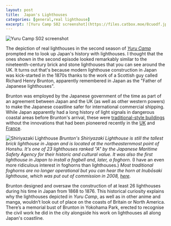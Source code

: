```yaml
---
layout: post
title:  Japan's Lighthouses
categories: [general,real lighthouse]
excerpt: ![Yuru Camp S02 screenshot](https://files.catbox.moe/8cuodf.jpg)
---
```


![Yuru Camp S02 screenshot](https://files.catbox.moe/8cuodf.jpg)

The depiction of real lighthouses in the second season of [_Yuru Camp_](https://anilist.co/activity/564093822) prompted me to look up Japan's history with lighthouses. I thought that the ones shown in the second episode looked remarkably similar to the nineteenth-century brick and stone lighthouses that you can see around the UK. It turns out that's because modern lighthouse construction in Japan was kick-started in the 1870s thanks to the work of a Scottish guy called Richard Henry Brunton, apparently remembered in Japan as the "Father of Japanese lighthouses". 

Brunton was employed by the Japanese government of the time as part of an agreement between Japan and the UK (as well as other western powers) to make the Japanese coastline safer for international commercial shipping. While Japan apparently had a long history of light signals in dangerous coastal areas before Brunton's arrival, these were [traditional-style buildings](https://ja.wikipedia.org/wiki/%E4%B8%8A%E6%9C%89%E7%9F%A5%E6%B9%8A) without the innovations that had been pioneered recently in the [UK](https://en.wikipedia.org/wiki/Eddystone_Lighthouse#Smeaton's_lighthouse) and [France](https://en.wikipedia.org/wiki/Fresnel_lens). 

![Shiriyazaki Lighthouse](https://files.catbox.moe/er0ltt.JPG)
_Brunton's Shiriyazaki Lighthouse is still the tallest brick lighthouse in Japan and is located at the northeasternmost point of Honshu. It's one of 23 lighthouses ranked "A" by the Japanese Maritime Safety Agency for their historic and cultural value. It was also the first lighthouse in Japan to install a fogbell and, later, a foghorn._ (I have an even more ridiculous interest in foghorns than lighthouses.) _Most traditional foghorns are no longer operational but you can hear the horn at Inubōsaki lighthouse, which was put out of commission in 2008, [here](https://www.youtube.com/watch?v=L4LgDMosfxE)._

Brunton designed and oversaw the construction of at least 26 lighthouses during his time in Japan from 1868 to 1876. This historical curiosity explains why the lighthouses depicted in _Yuru Camp_, as well as in other anime and manga, wouldn’t look out of place on the coasts of Britain or North America. There’s a memorial bust of Brunton in Yokohama Park, erected to recognise the civil work he did in the city alongside his work on lighthouses all along Japan's coastline.